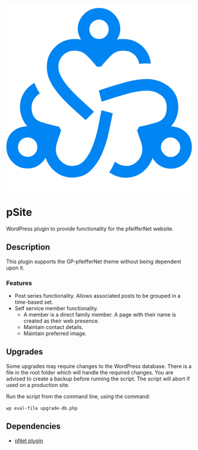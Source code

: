 ![project logo](./assets/icon-128x128.png)

# pSite
WordPress plugin to provide functionality for the pfeifferNet website.

## Description
This plugin supports the GP-pfeifferNet theme without being dependent upon it.

### Features
* Post series functionality. Allows associated posts to be grouped in a time-based set.
* Self service member functionality.
	- A member is a direct family member. A page with their name is created as their web presence.
	- Maintain contact details.
	- Maintain preferred image.

## Upgrades
Some upgrades may require changes to the WordPress database.
There is a file in the root folder which will handle the required changes.
You are advised to create a backup before running the script.
The script will abort if used on a production site.

Run the script from the command line, using the command:

`wp eval-file upgrade-db.php`

## Dependencies
* [pNet plugin](https://github.com/krpfeiffer/pnet)
